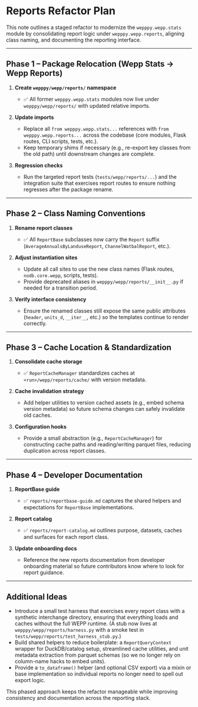 # Reports Refactor Plan

This note outlines a staged refactor to modernize the `wepppy.wepp.stats`
module by consolidating report logic under `wepppy.wepp.reports`, aligning
class naming, and documenting the reporting interface.

---

## Phase 1 – Package Relocation (Wepp Stats → Wepp Reports)

1. **Create `wepppy/wepp/reports/` namespace**
   - ✅ All former `wepppy.wepp.stats` modules now live under
     `wepppy/wepp/reports/` with updated relative imports.

2. **Update imports**
   - Replace all `from wepppy.wepp.stats...` references with
     `from wepppy.wepp.reports...` across the codebase (core modules,
     Flask routes, CLI scripts, tests, etc.).
   - Keep temporary shims if necessary (e.g., re-export key classes from
     the old path) until downstream changes are complete.

3. **Regression checks**
   - Run the targeted report tests (`tests/wepp/reports/...`) and the
     integration suite that exercises report routes to ensure nothing
     regresses after the package rename.

---

## Phase 2 – Class Naming Conventions

1. **Rename report classes**
   - ✅ All `ReportBase` subclasses now carry the `Report` suffix
     (`AverageAnnualsByLanduseReport`, `ChannelWatbalReport`, etc.).

2. **Adjust instantiation sites**
   - Update all call sites to use the new class names (Flask routes,
     `nodb.core.wepp`, scripts, tests).
   - Provide deprecated aliases in `wepppy/wepp/reports/__init__.py` if
     needed for a transition period.

3. **Verify interface consistency**
   - Ensure the renamed classes still expose the same public attributes
     (`header`, `units_d`, `__iter__`, etc.) so the templates continue to
     render correctly.

---

## Phase 3 – Cache Location & Standardization

1. **Consolidate cache storage**
   - ✅ `ReportCacheManager` standardizes caches at
     `<run>/wepp/reports/cache/` with version metadata.

2. **Cache invalidation strategy**
   - Add helper utilities to version cached assets (e.g., embed schema
     version metadata) so future schema changes can safely invalidate old
     caches.

3. **Configuration hooks**
   - Provide a small abstraction (e.g., `ReportCacheManager`) for
     constructing cache paths and reading/writing parquet files, reducing
     duplication across report classes.

---

## Phase 4 – Developer Documentation

1. **ReportBase guide**
   - ✅ `reports/reportbase-guide.md` captures the shared helpers and
     expectations for `ReportBase` implementations.

2. **Report catalog**
   - ✅ `reports/report-catalog.md` outlines purpose, datasets, caches and
     surfaces for each report class.

3. **Update onboarding docs**
   - Reference the new reports documentation from developer onboarding
     material so future contributors know where to look for report
     guidance.

---

## Additional Ideas

- Introduce a small test harness that exercises every report class with a
  synthetic interchange directory, ensuring that everything loads and
  caches without the full WEPP runtime. (A stub now lives at
  `wepppy/wepp/reports/harness.py` with a smoke test in
  `tests/wepp/reports/test_harness_stub.py`.)
- Build shared helpers to reduce boilerplate: a `ReportQueryContext`
  wrapper for DuckDB/catalog setup, streamlined cache utilities, and
  unit metadata extraction from parquet schemas (so we no longer rely on
  column-name hacks to embed units).
- Provide a `to_dataframe()` helper (and optional CSV export) via a mixin
  or base implementation so individual reports no longer need to spell
  out export logic.

This phased approach keeps the refactor manageable while improving
consistency and documentation across the reporting stack.
